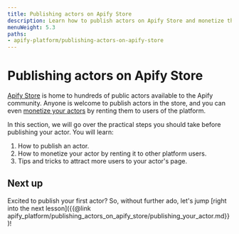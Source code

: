```yaml
---
title: Publishing actors on Apify Store
description: Learn how to publish actors on Apify Store and monetize them by renting your actor to other platform users.
menuWeight: 5.3
paths:
- apify-platform/publishing-actors-on-apify-store
---
```


# [](#publishing-actors-on-apify-store) Publishing actors on Apify Store

[Apify Store](https://apify.com/store) is home to hundreds of public actors available to the Apify community. Anyone is welcome to publish actors in the store, and you can even [monetize your actors](https://get.apify.com/monetize-your-code) by renting them to users of the platform.

In this section, we will go over the practical steps you should take before publishing your actor. You will learn:

1. How to publish an actor.
2. How to monetize your actor by renting it to other platform users.
3. Tips and tricks to attract more users to your actor's page.

## [](#next) Next up

Excited to publish your first actor? So, without further ado, let's jump [right into the next lesson]({{@link apify_platform/publishing_actors_on_apify_store/publishing_your_actor.md}})!
